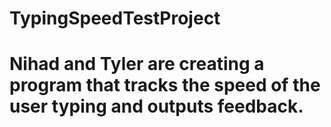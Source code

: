 # TypingSpeedTestProject 
# Nihad and Tyler are creating a program that tracks the speed of the user typing and outputs feedback.
